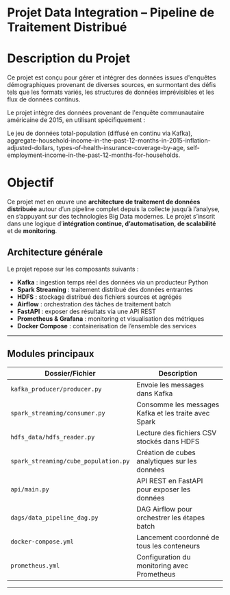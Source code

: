 #  Projet Data Integration – Pipeline de Traitement Distribué


# Description du Projet

Ce projet est conçu pour gérer et intégrer des données issues d'enquêtes démographiques provenant de diverses sources, en surmontant des défis tels que les formats variés, les structures de données imprévisibles et les flux de données continus.

Le projet intègre des données provenant de l'enquête communautaire américaine de 2015, en utilisant spécifiquement :

Le jeu de données total-population (diffusé en continu via Kafka),
aggregate-household-income-in-the-past-12-months-in-2015-inflation-adjusted-dollars,
types-of-health-insurance-coverage-by-age,
self-employment-income-in-the-past-12-months-for-households.

# Objectif 
Ce projet met en œuvre une **architecture de traitement de données distribuée** autour d’un pipeline complet depuis la collecte jusqu’à l’analyse, en s’appuyant sur des technologies Big Data modernes. Le projet s’inscrit dans une logique d’**intégration continue, d’automatisation, de scalabilité** et de **monitoring**.


##  Architecture générale

Le projet repose sur les composants suivants :

- **Kafka** : ingestion temps réel des données via un producteur Python
- **Spark Streaming** : traitement distribué des données entrantes
- **HDFS** : stockage distribué des fichiers sources et agrégés
- **Airflow** : orchestration des tâches de traitement batch
- **FastAPI** : exposer des résultats via une API REST
- **Prometheus & Grafana** : monitoring et visualisation des métriques
- **Docker Compose** : containerisation de l’ensemble des services

---

##  Modules principaux

| Dossier/Fichier | Description |
|------------------|-------------|
| `kafka_producer/producer.py` | Envoie les messages dans Kafka |
| `spark_streaming/consumer.py` | Consomme les messages Kafka et les traite avec Spark |
| `hdfs_data/hdfs_reader.py` | Lecture des fichiers CSV stockés dans HDFS |
| `spark_streaming/cube_population.py` | Création de cubes analytiques sur les données |
| `api/main.py` | API REST en FastAPI pour exposer les données |
| `dags/data_pipeline_dag.py` | DAG Airflow pour orchestrer les étapes batch |
| `docker-compose.yml` | Lancement coordonné de tous les conteneurs |
| `prometheus.yml` | Configuration du monitoring avec Prometheus |

---

